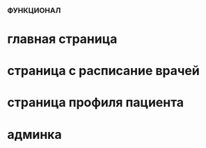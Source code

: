 ### ФУНКЦИОНАЛ
# главная страница
# страница с расписание врачей
# страница профиля пациента
# админка
